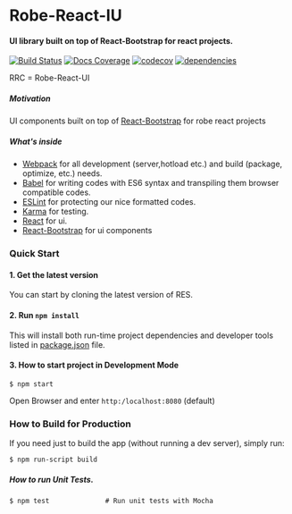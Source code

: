 # Robe-React-IU

#### UI library built on top of React-Bootstrap for react projects.

[![Build Status](https://travis-ci.org/robeio/robe-react-ui.svg?branch=master)](https://travis-ci.org/robeio/robe-react-ui)
[![Docs Coverage](https://doc.esdoc.org/github.com/robeio/robe-react-ui/badge.svg)](https://doc.esdoc.org/github.com/robeio/robe-react-ui)
[![codecov](https://codecov.io/gh/robeio/robe-react-ui/branch/master/graph/badge.svg)](https://codecov.io/gh/robeio/robe-react-ui)
[![dependencies](https://www.versioneye.com/user/projects/578650986edb08003d108708/badge.svg)](https://www.versioneye.com/user/projects/578650986edb08003d108708?child=summary)


RRC = Robe-React-UI

##### Motivation

UI components built on top of [React-Bootstrap](https://react-bootstrap.github.io/) for robe react projects 

##### What's inside
* [Webpack](https://webpack.github.io/) for all development (server,hotload etc.) and build (package, optimize, etc.) needs.
* [Babel](https://babeljs.io/flow) for writing codes with ES6 syntax and transpiling them browser compatible codes. 
* [ESLint](http://eslint.org/) for protecting our nice formatted codes.
* [Karma](https://karma-runner.github.io/0.13/index.html) for testing.
* [React](https://facebook.github.io/react/) for ui.
* [React-Bootstrap](https://react-bootstrap.github.io/) for ui components

### Quick Start


#### 1. Get the latest version
You can start by cloning the latest version of RES.

#### 2. Run `npm install`
This will install both run-time project dependencies and developer tools listed
in [package.json](./package.json) file.

#### 3. How to start project in Development Mode

```shell
$ npm start
```
  
Open Browser and enter `http:/localhost:8080` (default) 

### How to Build for Production

If you need just to build the app (without running a dev server), simply run:

```shell
$ npm run-script build
```
 
#####  How to run Unit Tests.

```shell
$ npm test              # Run unit tests with Mocha
```